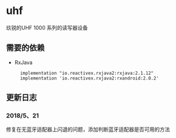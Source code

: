 # uhf
玖锐的UHF 1000 系列的读写器设备

## 需要的依赖

- RxJava

        implementation "io.reactivex.rxjava2:rxjava:2.1.12"
        implementation 'io.reactivex.rxjava2:rxandroid:2.0.2'


## 更新日志

### 2018/5、21
修复在无蓝牙适配器上闪退的问题，添加判断蓝牙适配器是否可用的方法
